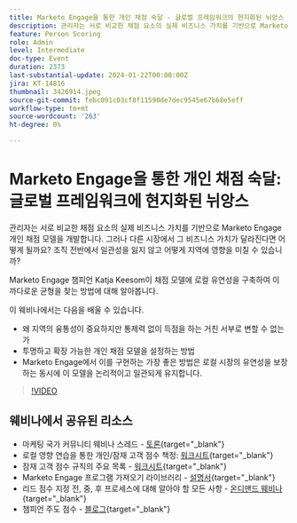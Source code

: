 ```yaml
---
title: Marketo Engage을 통한 개인 채점 숙달 - 글로벌 프레임워크의 현지화된 뉘앙스
description: 관리자는 서로 비교한 채점 요소의 실제 비즈니스 가치를 기반으로 Marketo Engage 개인 채점 모델을 개발합니다. 그러나 다른 시장에서 그 비즈니스 가치가 달라진다면 어떻게 될까요? 조직 전반에서 일관성을 잃지 않고 어떻게 지역에 영향을 미칠 수 있습니까? 채점 모델에 로컬 유연성을 구축하여 균형을 찾는 방법에 대해 알아봅니다.
feature: Person Scoring
role: Admin
level: Intermediate
doc-type: Event
duration: 2373
last-substantial-update: 2024-01-22T00:00:00Z
jira: KT-14816
thumbnail: 3426914.jpeg
source-git-commit: febc091c03cf8f11590de7dec9545e67b68e5eff
workflow-type: tm+mt
source-wordcount: '263'
ht-degree: 0%

---
```



# Marketo Engage을 통한 개인 채점 숙달: 글로벌 프레임워크에 현지화된 뉘앙스

관리자는 서로 비교한 채점 요소의 실제 비즈니스 가치를 기반으로 Marketo Engage 개인 채점 모델을 개발합니다. 그러나 다른 시장에서 그 비즈니스 가치가 달라진다면 어떻게 될까요? 조직 전반에서 일관성을 잃지 않고 어떻게 지역에 영향을 미칠 수 있습니까?

Marketo Engage 챔피언 Katja Keesom이 채점 모델에 로컬 유연성을 구축하여 이 까다로운 균형을 찾는 방법에 대해 알아봅니다.

이 웨비나에서는 다음을 배울 수 있습니다.

* 왜 지역의 융통성이 중요하지만 통제력 없이 득점을 하는 거친 서부로 변할 수 없는가
* 투명하고 확장 가능한 개인 채점 모델을 설정하는 방법
* Marketo Engage에서 이를 구현하는 가장 좋은 방법은 로컬 시장의 유연성을 보장하는 동시에 이 모델을 논리적이고 일관되게 유지합니다.

>[!VIDEO](https://video.tv.adobe.com/v/3426914/?learn=on)

## 웨비나에서 공유된 리소스

* 마케팅 국가 커뮤니티 웨비나 스레드 - [토론](https://nation.marketo.com/t5/product-discussions/learn-from-your-peers-webinar-person-scoring-mastery-with/m-p/343084#M194864){target="_blank"}
* 로컬 영향 연습을 통한 개인/잠재 고객 점수 책정: [워크시트](../../assets/marketo/[Worksheet]%20Build%20Scoring%20Model%20and%20Local%20Flexibility%20Scoring.docx){target="_blank"}
* 잠재 고객 점수 규칙의 주요 목록 - [워크시트](https://go.marketo.com/rs/561-HYG-937/images/Marketo-Lead-Scoring.pdf){target="_blank"}
* Marketo Engage 프로그램 가져오기 라이브러리 - [설명서](https://experienceleague.adobe.com/docs/marketo/using/product-docs/core-marketo-concepts/programs/program-library/program-import-library-overview.html){target="_blank"}
* 리드 점수 지정 전, 중, 후 프로세스에 대해 알아야 할 모든 사항 - [온디맨드 웨비나](https://business.adobe.com/summit/2020/all-about-the-before-during-and-after-of-lead-scoring.html){target="_blank"}
* 챔피언 주도 점수 - [블로그](https://nation.marketo.com/t5/product-blogs/marketo-success-series-lead-scoring/ba-p/309849){target="_blank"}
